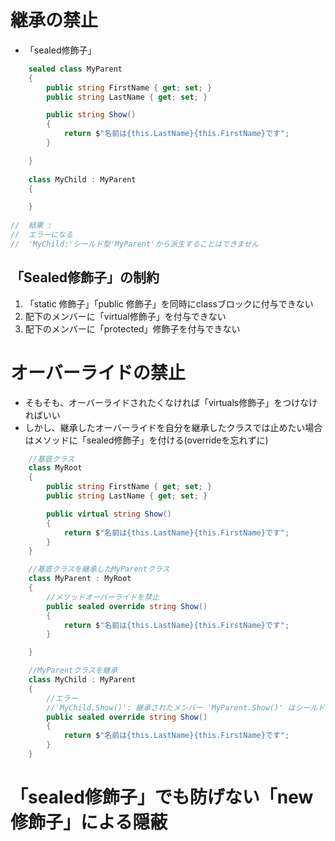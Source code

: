 # 継承の禁止

- 「sealed修飾子」

```C#
	sealed class MyParent
    {
        public string FirstName { get; set; }
        public string LastName { get; set; }

        public string Show()
        {
            return $"名前は{this.LastName}{this.FirstName}です";
        }

    }
	
    class MyChild : MyParent
    {

    }
    
//	結果 :
//	エラーになる
//	'MyChild:'シールド型'MyParent'から派生することはできません
```

## 「Sealed修飾子」の制約

1. 「static 修飾子」「public 修飾子」を同時にclassブロックに付与できない
2. 配下のメンバーに「virtual修飾子」を付与できない
3. 配下のメンバーに「protected」修飾子を付与できない

# オーバーライドの禁止

- そもそも、オーバーライドされたくなければ「virtuals修飾子」をつけなければいい
- しかし、継承したオーバーライドを自分を継承したクラスでは止めたい場合はメソッドに「sealed修飾子」を付ける(overrideを忘れずに)

```C#
	//基底クラス
    class MyRoot
    {
        public string FirstName { get; set; }
        public string LastName { get; set; }

        public virtual string Show()
        {
            return $"名前は{this.LastName}{this.FirstName}です";
        }
    }

    //基底クラスを継承したMyParentクラス
    class MyParent : MyRoot
    {
        //メソッドオーバーライドを禁止
        public sealed override string Show()
        {
            return $"名前は{this.LastName}{this.FirstName}です";
        }

    }

    //MyParentクラスを継承
    class MyChild : MyParent
    {
        //エラー
        //'MyChild.Show()': 継承されたメンバー 'MyParent.Show()' はシールドされているため、オーバーライドできません
        public sealed override string Show()
        {
            return $"名前は{this.LastName}{this.FirstName}です";
        }
    }
```

# 「sealed修飾子」でも防げない「new修飾子」による隠蔽

